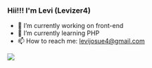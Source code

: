 ### Hii!!! I'm Levi (Levizer4)

- 🔭 I’m currently working on front-end
- 🌱 I’m currently learning PHP 
- 📫 How to reach me: levijosue4@gmail.com

<div>
  <a href="https://github.com/Levizer4">
  <img heigt="180em" src="https://github-readme-stats.vercel.app/api?username=Levizer4&show_icons=true&theme=radical"/>
</div>


